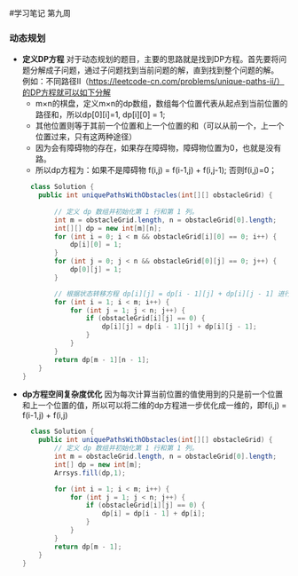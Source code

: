 #学习笔记 第九周
### 动态规划
- **定义DP方程**
  对于动态规划的题目，主要的思路就是找到DP方程。首先要将问题分解成子问题，通过子问题找到当前问题的解，直到找到整个问题的解。    
  例如：不同路径Ⅱ（https://leetcode-cn.com/problems/unique-paths-ii/）的DP方程就可以如下分解    
  - m×n的棋盘，定义m×n的dp数组，数组每个位置代表从起点到当前位置的路径和，所以dp[0][i]=1, dp[i][0] = 1;  
  - 其他位置则等于其前一个位置和上一个位置的和（可以从前一个，上一个位置过来，只有这两种途径）  
  - 因为会有障碍物的存在，如果存在障碍物，障碍物位置为0，也就是没有路。
  - 所以dp方程为：如果不是障碍物 f(i,j) = f(i-1,j) + f(i,j-1); 否则f(i,j)=0；
  ```java
    class Solution {
      public int uniquePathsWithObstacles(int[][] obstacleGrid) {
         
          // 定义 dp 数组并初始化第 1 行和第 1 列。
          int m = obstacleGrid.length, n = obstacleGrid[0].length;
          int[][] dp = new int[m][n];
          for (int i = 0; i < m && obstacleGrid[i][0] == 0; i++) {
              dp[i][0] = 1;
          }
          for (int j = 0; j < n && obstacleGrid[0][j] == 0; j++) {
              dp[0][j] = 1;
          }
  
          // 根据状态转移方程 dp[i][j] = dp[i - 1][j] + dp[i][j - 1] 进行递推。
          for (int i = 1; i < m; i++) {
              for (int j = 1; j < n; j++) {
                  if (obstacleGrid[i][j] == 0) {
                      dp[i][j] = dp[i - 1][j] + dp[i][j - 1];
                  }
              }
          }
          return dp[m - 1][n - 1];
      }
  }
  ```
- **dp方程空间复杂度优化**
  因为每次计算当前位置的值使用到的只是前一个位置和上一个位置的值，所以可以将二维的dp方程进一步优化成一维的，即f(i,j) = f(i-1,j) + f(i,j)
  ```java
    class Solution {
      public int uniquePathsWithObstacles(int[][] obstacleGrid) {          
          // 定义 dp 数组并初始化第 1 行和第 1 列。
          int m = obstacleGrid.length, n = obstacleGrid[0].length;
          int[] dp = new int[m];
          Arrsys.fill(dp,1);
  
          for (int i = 1; i < m; i++) {
              for (int j = 1; j < n; j++) {
                  if (obstacleGrid[i][j] == 0) {
                      dp[i] = dp[i - 1] + dp[i];
                  }
              }
          }
          return dp[m - 1];
      }
  }
  ```

